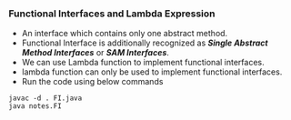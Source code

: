### Functional Interfaces and Lambda Expression
* An interface which contains only one abstract method.
* Functional Interface is additionally recognized as ***Single Abstract Method Interfaces*** or ***SAM Interfaces***.
* We can use Lambda function to implement functional interfaces.
* lambda function can only be used to implement functional interfaces.
* Run the code using below commands
```shell
javac -d . FI.java
java notes.FI
```

